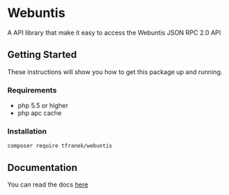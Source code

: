 # Webuntis
A API library that make it easy to access the Webuntis JSON RPC 2.0 API

## Getting Started 
These instructions will show you how to get this package up and running.

### Requirements

* php 5.5 or higher 
* php apc cache

### Installation

```
composer require tfranek/webuntis
```

## Documentation

You can read the docs [here](docs/overview.md)
